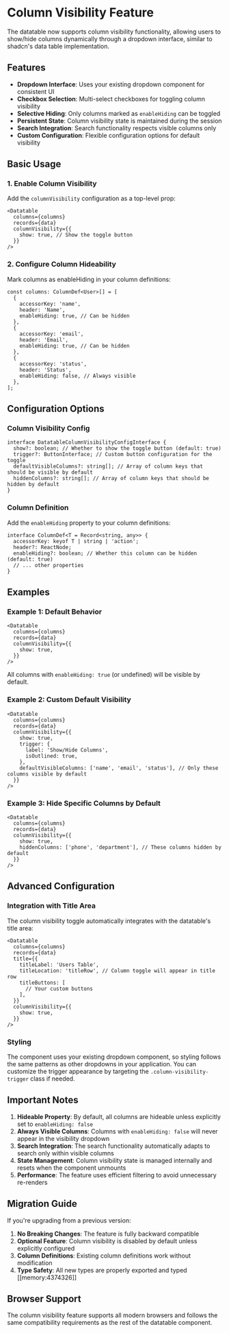 # Column Visibility Feature

The datatable now supports column visibility functionality, allowing users to show/hide columns dynamically through a dropdown interface, similar to shadcn's data table implementation.

## Features

- **Dropdown Interface**: Uses your existing dropdown component for consistent UI
- **Checkbox Selection**: Multi-select checkboxes for toggling column visibility
- **Selective Hiding**: Only columns marked as `enableHiding` can be toggled
- **Persistent State**: Column visibility state is maintained during the session
- **Search Integration**: Search functionality respects visible columns only
- **Custom Configuration**: Flexible configuration options for default visibility

## Basic Usage

### 1. Enable Column Visibility

Add the `columnVisibility` configuration as a top-level prop:

```tsx
<Datatable
  columns={columns}
  records={data}
  columnVisibility={{
    show: true, // Show the toggle button
  }}
/>
```

### 2. Configure Column Hideability

Mark columns as enableHiding in your column definitions:

```tsx
const columns: ColumnDef<User>[] = [
  {
    accessorKey: 'name',
    header: 'Name',
    enableHiding: true, // Can be hidden
  },
  {
    accessorKey: 'email',
    header: 'Email',
    enableHiding: true, // Can be hidden
  },
  {
    accessorKey: 'status',
    header: 'Status',
    enableHiding: false, // Always visible
  },
];
```

## Configuration Options

### Column Visibility Config

```tsx
interface DatatableColumnVisibilityConfigInterface {
  show?: boolean; // Whether to show the toggle button (default: true)
  trigger?: ButtonInterface; // Custom button configuration for the toggle
  defaultVisibleColumns?: string[]; // Array of column keys that should be visible by default
  hiddenColumns?: string[]; // Array of column keys that should be hidden by default
}
```

### Column Definition

Add the `enableHiding` property to your column definitions:

```tsx
interface ColumnDef<T = Record<string, any>> {
  accessorKey: keyof T | string | 'action';
  header?: ReactNode;
  enableHiding?: boolean; // Whether this column can be hidden (default: true)
  // ... other properties
}
```

## Examples

### Example 1: Default Behavior

```tsx
<Datatable
  columns={columns}
  records={data}
  columnVisibility={{
    show: true,
  }}
/>
```

All columns with `enableHiding: true` (or undefined) will be visible by default.

### Example 2: Custom Default Visibility

```tsx
<Datatable
  columns={columns}
  records={data}
  columnVisibility={{
    show: true,
    trigger: {
      label: 'Show/Hide Columns',
      isOutlined: true,
    },
    defaultVisibleColumns: ['name', 'email', 'status'], // Only these columns visible by default
  }}
/>
```

### Example 3: Hide Specific Columns by Default

```tsx
<Datatable
  columns={columns}
  records={data}
  columnVisibility={{
    show: true,
    hiddenColumns: ['phone', 'department'], // These columns hidden by default
  }}
/>
```

## Advanced Configuration

### Integration with Title Area

The column visibility toggle automatically integrates with the datatable's title area:

```tsx
<Datatable
  columns={columns}
  records={data}
  title={{
    titleLabel: 'Users Table',
    titleLocation: 'titleRow', // Column toggle will appear in title row
    titleButtons: [
      // Your custom buttons
    ],
  }}
  columnVisibility={{
    show: true,
  }}
/>
```

### Styling

The component uses your existing dropdown component, so styling follows the same patterns as other dropdowns in your application. You can customize the trigger appearance by targeting the `.column-visibility-trigger` class if needed.

## Important Notes

1. **Hideable Property**: By default, all columns are hideable unless explicitly set to `enableHiding: false`
2. **Always Visible Columns**: Columns with `enableHiding: false` will never appear in the visibility dropdown
3. **Search Integration**: The search functionality automatically adapts to search only within visible columns
4. **State Management**: Column visibility state is managed internally and resets when the component unmounts
5. **Performance**: The feature uses efficient filtering to avoid unnecessary re-renders

## Migration Guide

If you're upgrading from a previous version:

1. **No Breaking Changes**: The feature is fully backward compatible
2. **Optional Feature**: Column visibility is disabled by default unless explicitly configured
3. **Column Definitions**: Existing column definitions work without modification
4. **Type Safety**: All new types are properly exported and typed [[memory:4374326]]

## Browser Support

The column visibility feature supports all modern browsers and follows the same compatibility requirements as the rest of the datatable component. 